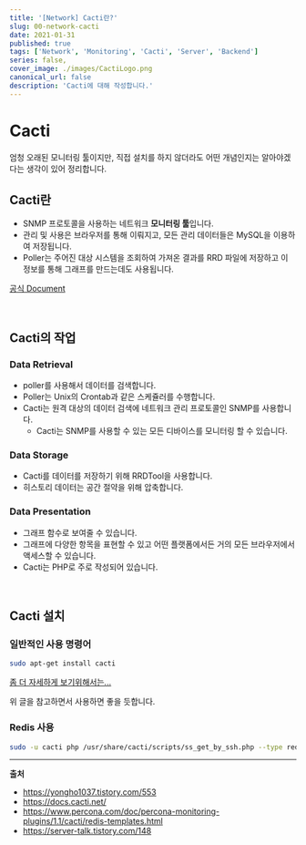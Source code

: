 ```yaml
---
title: '[Network] Cacti란?'
slug: 00-network-cacti
date: 2021-01-31
published: true
tags: ['Network', 'Monitoring', 'Cacti', 'Server', 'Backend']
series: false,
cover_image: ./images/CactiLogo.png
canonical_url: false
description: 'Cacti에 대해 작성합니다.'
---
```


# Cacti

엄청 오래된 모니터링 툴이지만, 직접 설치를 하지 않더라도 어떤 개념인지는 알아야겠다는 생각이 있어 정리합니다.

## Cacti란

- SNMP 프로토콜을 사용하는 네트워크 **모니터링 툴**입니다.
- 관리 및 사용은 브라우저를 통해 이뤄지고, 모든 관리 데이터들은 MySQL을 이용하여 저장됩니다.
- Poller는 주어진 대상 시스템을 조회하여 가져온 결과를 RRD 파일에 저장하고 이 정보를 통해 그래프를 만드는데도 사용됩니다.

[공식 Document](https://docs.cacti.net/)

<br/>

## Cacti의 작업

### Data Retrieval

- poller를 사용해서 데이터를 검색합니다.
- Poller는 Unix의 Crontab과 같은 스케쥴러를 수행합니다.
- Cacti는 원격 대상의 데이터 검색에 네트워크 관리 프로토콜인 SNMP를 사용합니다.
  - Cacti는 SNMP를 사용할 수 있는 모든 디바이스를 모니터링 할 수 있습니다.

### Data Storage

- Cacti를 데이터를 저장하기 위해 RRDTool을 사용합니다.
- 히스토리 데이터는 공간 절약을 위해 압축합니다.

### Data Presentation

- 그래프 함수로 보여줄 수 있습니다.
- 그래프에 다양한 항목을 표현할 수 있고 어떤 플랫폼에서든 거의 모든 브라우저에서 액세스할 수 있습니다.
- Cacti는 PHP로 주로 작성되어 있습니다.

<br/>

## Cacti 설치

### 일반적인 사용 명령어

```bash
sudo apt-get install cacti
```

[좀 더 자세하게 보기위해서는...](https://yongho1037.tistory.com/553)

위 글을 참고하면서 사용하면 좋을 듯합니다.

### Redis 사용

```bash
sudo -u cacti php /usr/share/cacti/scripts/ss_get_by_ssh.php --type redis --host 127.0.0.1 --items ln,lo
```

---

**출처**

- https://yongho1037.tistory.com/553
- https://docs.cacti.net/
- https://www.percona.com/doc/percona-monitoring-plugins/1.1/cacti/redis-templates.html
- https://server-talk.tistory.com/148
